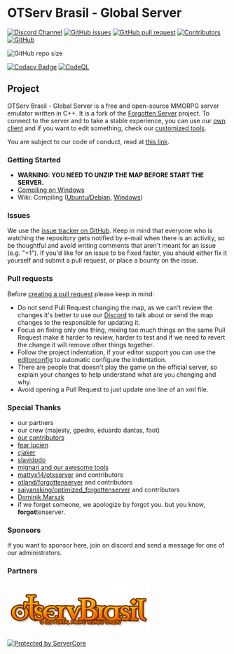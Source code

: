 # OTServ Brasil - Global Server

[![Discord Channel](https://img.shields.io/discord/528117503952551936.svg?style=flat-square&logo=discord)](https://discord.gg/3NxYnyV)
[![GitHub issues](https://img.shields.io/github/issues/opentibiabr/otservbr-global)](https://github.com/opentibiabr/otservbr-global/issues)
[![GitHub pull request](https://img.shields.io/github/issues-pr/opentibiabr/otservbr-global)](https://github.com/opentibiabr/otservbr-global/pulls)
[![Contributors](https://img.shields.io/github/contributors/opentibiabr/otservbr-global.svg?style=flat-square)](https://github.com/opentibiabr/otservbr-global/graphs/contributors)
[![GitHub](https://img.shields.io/github/license/opentibiabr/otservbr-global)](https://github.com/opentibiabr/otservbr-global/blob/develop/LICENSE)

![GitHub repo size](https://img.shields.io/github/repo-size/opentibiabr/otservbr-global)

[![Codacy Badge](https://app.codacy.com/project/badge/Grade/a71728d523ac4b23a9c0b974ae4ec5df)](https://www.codacy.com/gh/opentibiabr/otservbr-global/dashboard?utm_source=github.com&amp;utm_medium=referral&amp;utm_content=opentibiabr/otservbr-global&amp;utm_campaign=Badge_Grade)
[![CodeQL](https://github.com/opentibiabr/otservbr-global/actions/workflows/codeql-analysis.yml/badge.svg)](https://github.com/opentibiabr/otservbr-global/actions/workflows/codeql-analysis.yml)

## Project

OTServ Brasil - Global Server is a free and open-source MMORPG server emulator written in C++. It is a fork of the [Forgotten Server](https://github.com/otland/forgottenserver) project. To connect to the server and to take a stable experience, you can use our [own client](https://forums.otserv.com.br/index.php?/forums/topic/167933-otservbr-global-cliente-tibia-12/) and if you want to edit something, check our [customized tools](https://github.com/opentibiabr/tools).

You are subject to our code of conduct, read at [this link](https://github.com/opentibiabr/otservbr-global/blob/develop/CODE_OF_CONDUCT.md).

### Getting **Started**

* **WARNING: YOU NEED TO UNZIP THE MAP BEFORE START THE SERVER.**
* [Compiling on Windows](https://forums.otserv.com.br/index.php?/forums/topic/169235-windowsvc2019-compilando-sources-otservbr-global/)
* Wiki: Compiling ([Ubuntu/Debian](https://github.com/opentibiabr/otservbr-global/wiki/Compiling-on-Ubuntu-or-Debian-GNU-Linux), [Windows](https://github.com/opentibiabr/otservbr-global/wiki/Compiling-on-Windows-(vcpkg)))

### Issues

We use the [issue tracker on GitHub](https://github.com/opentibiabr/OTServBR-Global/issues). Keep in mind that everyone who is watching the repository gets notified by e-mail when there is an activity, so be thoughtful and avoid writing comments that aren't meant for an issue (e.g. "+1"). If you'd like for an issue to be fixed faster, you should either fix it yourself and submit a pull request, or place a bounty on the issue.

### Pull requests

Before [creating a pull request](https://github.com/opentibiabr/otservbr-global/pulls) please keep in mind:

  * Do not send Pull Request changing the map, as we can't review the changes it's better to use our [Discord](https://discord.gg/3NxYnyV) to talk about or send the map changes to the responsible for updating it.
  * Focus on fixing only one thing, mixing too much things on the same Pull Request make it harder to review, harder to test and if we need to revert the change it will remove other things together.
  * Follow the project indentation, if your editor support you can use the [editorconfig](https://editorconfig.org/) to automatic configure the indentation.
  * There are people that doesn't play the game on the official server, so explain your changes to help understand what are you changing and why.
  * Avoid opening a Pull Request to just update one line of an xml file.

### Special Thanks

  * our partners
  * our crew (majesty, gpedro, eduardo dantas, foot)
  * [our contributors](https://github.com/opentibiabr/OTServBR-Global/graphs/contributors)
  * [fear lucien](https://github.com/FearLucien)
  * [cjaker](https://github.com/Eternal-Scripts)
  * [slavidodo](https://github.com/slavidodo)
  * [mignari and our awesome tools](https://github.com/ottools)
  * [mattyx14/otxserver](https://github.com/mattyx14/otxserver) and contributors
  * [otland/forgottenserver](https://github.com/otland/forgottenserver) and contributors
  * [saiyansking/optimized_forgottenserver](https://github.com/SaiyansKing/optimized_forgottenserver) and contributors
  * [Dominik Marszk](https://github.com/dmarszk/)
  * if we forget someone, we apologize by forgot you. but you know, **forgot**tenserver.

### **Sponsors**

If you want to sponsor here, join on discord and send a message for one of our administrators.

### Partners

[![Supported by OTServ Brasil](https://raw.githubusercontent.com/otbr/otserv-brasil/main/otbr.png)](https://forums.otserv.com.br)

[![Protected by ServerCore](https://mktsc.servercore.com.br/protectedbyservercore.png)](https://bit.ly/1q2q4de)

